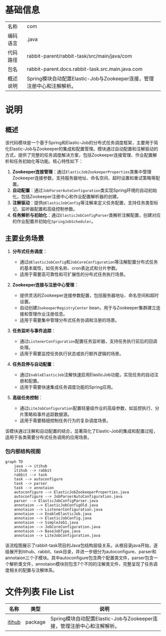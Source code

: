 # 基础信息

|      |      |
|------|------|
| 名称 | com |
| 编码语言 | .java |
| 代码路径 | rabbit-parent/rabbit-task/src/main/java/com |
| 包名 | rabbit-parent.docs.rabbit-task.src.main.java.com |
| 概述说明 | Spring模块自动配置Elastic-Job与Zookeeper连接，管理注册中心和注解解析。 |

# 说明

## 概述

该代码模块是一个基于Spring和Elastic-Job的分布式任务调度框架，主要用于简化Elastic-Job与Zookeeper的集成和配置管理。模块通过自动配置和注解驱动的方式，提供了完整的任务调度解决方案，包括Zookeeper连接管理、作业配置解析和任务初始化等功能。核心特性如下：

1. **Zookeeper连接管理**：通过`ElasticJobZookeeperProperties`类集中管理Zookeeper连接参数，支持服务器地址、命名空间、超时设置和重试策略等配置。
2. **自动配置**：通过`JobParserAutoConfiguration`类实现Spring环境的自动初始化，包括Zookeeper注册中心和作业配置解析器的创建。
3. **注解驱动**：提供`@ElasticJobConfig`等注解来定义任务配置，支持任务类型标记、监听器配置和高级控制参数。
4. **任务解析与初始化**：通过`ElasticJobConfigParser`类解析注解配置，创建对应的作业配置并初始化`SpringJobScheduler`。

## 主要业务场景

1. **分布式任务调度**：
   - 通过`@ElasticJobConfig`和`JobCoreConfiguration`等注解配置分布式任务的基本属性，如任务名称、cron表达式和分片参数。
   - 适用于需要高可靠性和可扩展性的分布式任务执行场景。

2. **Zookeeper连接与注册中心管理**：
   - 提供灵活的Zookeeper连接参数配置，包括服务器地址、命名空间和超时设置。
   - 自动创建`ZookeeperRegistryCenter` bean，用于与Zookeeper集群建立连接和管理作业注册信息。
   - 适用于需要集中管理分布式任务协调和注册的场景。

3. **任务监听与事件追踪**：
   - 通过`ListenerConfiguration`配置任务监听器，支持任务执行前后的回调处理。
   - 适用于需要监控任务执行状态或执行额外逻辑的场景。

4. **任务启停与自动配置**：
   - 通过`EnableElasticJob`注解快速启用ElasticJob功能，实现任务的自动注册和配置。
   - 适用于需要快速集成任务调度功能的Spring应用。

5. **高级任务控制**：
   - 通过`LiteJobConfiguration`配置轻量级作业的高级参数，如监控执行、分片策略和事件追踪数据源。
   - 适用于需要精细控制任务行为的复杂调度场景。

该模块通过注解和自动配置的结合，显著简化了Elastic-Job的集成和配置过程，适用于各类需要分布式任务调用的应用场景。


### 包内部结构视图

```mermaid
graph TD
    java --> itihub
    itihub --> rabbit
    rabbit --> task
    task --> autoconfigure
    task --> parser
    task --> annotaion
    autoconfigure --> ElasticJobZookeeperProperties.java
    autoconfigure --> JobParserAutoConfiguration.java
    parser --> ElasticJobConfigParser.java
    annotaion --> ElasticJobConfigOld.java
    annotaion --> ListenerConfiguration.java
    annotaion --> EnableElasticJob.java
    annotaion --> ElasticJobConfig.java
    annotaion --> SimpleJob1.java
    annotaion --> JobCoreConfiguration.java
    annotaion --> BaseJobType.java
    annotaion --> LiteJobConfiguration.java
```

该流程图展示了rabbit-task项目的Java包结构层级关系，从根目录java开始，逐级展开到itihub、rabbit、task目录，并进一步细分为autoconfigure、parser和annotaion三个子模块。其中autoconfigure包含两个配置类文件，parser包含一个解析类文件，annotaion模块则包含7个不同的注解类文件，完整呈现了任务调度相关的配置与注解体系。

# 文件列表 File List

| 名称   | 类型  | 说明 |
|-------|------|-------------|
| [itihub](itihub/_module.md) | package | Spring模块自动配置Elastic-Job与Zookeeper连接，管理注册中心和注解解析。 |


